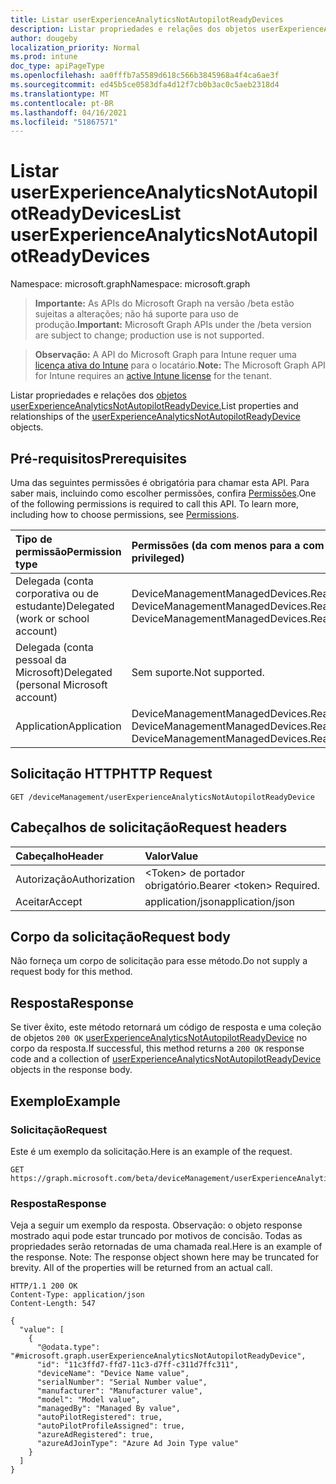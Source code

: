 ```yaml
---
title: Listar userExperienceAnalyticsNotAutopilotReadyDevices
description: Listar propriedades e relações dos objetos userExperienceAnalyticsNotAutopilotReadyDevice.
author: dougeby
localization_priority: Normal
ms.prod: intune
doc_type: apiPageType
ms.openlocfilehash: aa0fffb7a5589d618c566b3845968a4f4ca6ae3f
ms.sourcegitcommit: ed45b5ce0583dfa4d12f7cb0b3ac0c5aeb2318d4
ms.translationtype: MT
ms.contentlocale: pt-BR
ms.lasthandoff: 04/16/2021
ms.locfileid: "51867571"
---
```

# <a name="list-userexperienceanalyticsnotautopilotreadydevices"></a><span data-ttu-id="36ad1-103">Listar userExperienceAnalyticsNotAutopilotReadyDevices</span><span class="sxs-lookup"><span data-stu-id="36ad1-103">List userExperienceAnalyticsNotAutopilotReadyDevices</span></span>

<span data-ttu-id="36ad1-104">Namespace: microsoft.graph</span><span class="sxs-lookup"><span data-stu-id="36ad1-104">Namespace: microsoft.graph</span></span>

> <span data-ttu-id="36ad1-105">**Importante:** As APIs do Microsoft Graph na versão /beta estão sujeitas a alterações; não há suporte para uso de produção.</span><span class="sxs-lookup"><span data-stu-id="36ad1-105">**Important:** Microsoft Graph APIs under the /beta version are subject to change; production use is not supported.</span></span>

> <span data-ttu-id="36ad1-106">**Observação:** A API do Microsoft Graph para Intune requer uma [licença ativa do Intune](https://go.microsoft.com/fwlink/?linkid=839381) para o locatário.</span><span class="sxs-lookup"><span data-stu-id="36ad1-106">**Note:** The Microsoft Graph API for Intune requires an [active Intune license](https://go.microsoft.com/fwlink/?linkid=839381) for the tenant.</span></span>

<span data-ttu-id="36ad1-107">Listar propriedades e relações dos [objetos userExperienceAnalyticsNotAutopilotReadyDevice.](../resources/intune-devices-userexperienceanalyticsnotautopilotreadydevice.md)</span><span class="sxs-lookup"><span data-stu-id="36ad1-107">List properties and relationships of the [userExperienceAnalyticsNotAutopilotReadyDevice](../resources/intune-devices-userexperienceanalyticsnotautopilotreadydevice.md) objects.</span></span>

## <a name="prerequisites"></a><span data-ttu-id="36ad1-108">Pré-requisitos</span><span class="sxs-lookup"><span data-stu-id="36ad1-108">Prerequisites</span></span>
<span data-ttu-id="36ad1-p101">Uma das seguintes permissões é obrigatória para chamar esta API. Para saber mais, incluindo como escolher permissões, confira [Permissões](/graph/permissions-reference).</span><span class="sxs-lookup"><span data-stu-id="36ad1-p101">One of the following permissions is required to call this API. To learn more, including how to choose permissions, see [Permissions](/graph/permissions-reference).</span></span>

|<span data-ttu-id="36ad1-111">Tipo de permissão</span><span class="sxs-lookup"><span data-stu-id="36ad1-111">Permission type</span></span>|<span data-ttu-id="36ad1-112">Permissões (da com menos para a com mais privilégios)</span><span class="sxs-lookup"><span data-stu-id="36ad1-112">Permissions (from least to most privileged)</span></span>|
|:---|:---|
|<span data-ttu-id="36ad1-113">Delegada (conta corporativa ou de estudante)</span><span class="sxs-lookup"><span data-stu-id="36ad1-113">Delegated (work or school account)</span></span>|<span data-ttu-id="36ad1-114">DeviceManagementManagedDevices.Read.All, DeviceManagementManagedDevices.ReadWrite.All</span><span class="sxs-lookup"><span data-stu-id="36ad1-114">DeviceManagementManagedDevices.Read.All, DeviceManagementManagedDevices.ReadWrite.All</span></span>|
|<span data-ttu-id="36ad1-115">Delegada (conta pessoal da Microsoft)</span><span class="sxs-lookup"><span data-stu-id="36ad1-115">Delegated (personal Microsoft account)</span></span>|<span data-ttu-id="36ad1-116">Sem suporte.</span><span class="sxs-lookup"><span data-stu-id="36ad1-116">Not supported.</span></span>|
|<span data-ttu-id="36ad1-117">Application</span><span class="sxs-lookup"><span data-stu-id="36ad1-117">Application</span></span>|<span data-ttu-id="36ad1-118">DeviceManagementManagedDevices.Read.All, DeviceManagementManagedDevices.ReadWrite.All</span><span class="sxs-lookup"><span data-stu-id="36ad1-118">DeviceManagementManagedDevices.Read.All, DeviceManagementManagedDevices.ReadWrite.All</span></span>|

## <a name="http-request"></a><span data-ttu-id="36ad1-119">Solicitação HTTP</span><span class="sxs-lookup"><span data-stu-id="36ad1-119">HTTP Request</span></span>
<!-- {
  "blockType": "ignored"
}
-->
``` http
GET /deviceManagement/userExperienceAnalyticsNotAutopilotReadyDevice
```

## <a name="request-headers"></a><span data-ttu-id="36ad1-120">Cabeçalhos de solicitação</span><span class="sxs-lookup"><span data-stu-id="36ad1-120">Request headers</span></span>
|<span data-ttu-id="36ad1-121">Cabeçalho</span><span class="sxs-lookup"><span data-stu-id="36ad1-121">Header</span></span>|<span data-ttu-id="36ad1-122">Valor</span><span class="sxs-lookup"><span data-stu-id="36ad1-122">Value</span></span>|
|:---|:---|
|<span data-ttu-id="36ad1-123">Autorização</span><span class="sxs-lookup"><span data-stu-id="36ad1-123">Authorization</span></span>|<span data-ttu-id="36ad1-124">&lt;Token&gt; de portador obrigatório.</span><span class="sxs-lookup"><span data-stu-id="36ad1-124">Bearer &lt;token&gt; Required.</span></span>|
|<span data-ttu-id="36ad1-125">Aceitar</span><span class="sxs-lookup"><span data-stu-id="36ad1-125">Accept</span></span>|<span data-ttu-id="36ad1-126">application/json</span><span class="sxs-lookup"><span data-stu-id="36ad1-126">application/json</span></span>|

## <a name="request-body"></a><span data-ttu-id="36ad1-127">Corpo da solicitação</span><span class="sxs-lookup"><span data-stu-id="36ad1-127">Request body</span></span>
<span data-ttu-id="36ad1-128">Não forneça um corpo de solicitação para esse método.</span><span class="sxs-lookup"><span data-stu-id="36ad1-128">Do not supply a request body for this method.</span></span>

## <a name="response"></a><span data-ttu-id="36ad1-129">Resposta</span><span class="sxs-lookup"><span data-stu-id="36ad1-129">Response</span></span>
<span data-ttu-id="36ad1-130">Se tiver êxito, este método retornará um código de resposta e uma coleção de objetos `200 OK` [userExperienceAnalyticsNotAutopilotReadyDevice](../resources/intune-devices-userexperienceanalyticsnotautopilotreadydevice.md) no corpo da resposta.</span><span class="sxs-lookup"><span data-stu-id="36ad1-130">If successful, this method returns a `200 OK` response code and a collection of [userExperienceAnalyticsNotAutopilotReadyDevice](../resources/intune-devices-userexperienceanalyticsnotautopilotreadydevice.md) objects in the response body.</span></span>

## <a name="example"></a><span data-ttu-id="36ad1-131">Exemplo</span><span class="sxs-lookup"><span data-stu-id="36ad1-131">Example</span></span>

### <a name="request"></a><span data-ttu-id="36ad1-132">Solicitação</span><span class="sxs-lookup"><span data-stu-id="36ad1-132">Request</span></span>
<span data-ttu-id="36ad1-133">Este é um exemplo da solicitação.</span><span class="sxs-lookup"><span data-stu-id="36ad1-133">Here is an example of the request.</span></span>
``` http
GET https://graph.microsoft.com/beta/deviceManagement/userExperienceAnalyticsNotAutopilotReadyDevice
```

### <a name="response"></a><span data-ttu-id="36ad1-134">Resposta</span><span class="sxs-lookup"><span data-stu-id="36ad1-134">Response</span></span>
<span data-ttu-id="36ad1-p102">Veja a seguir um exemplo da resposta. Observação: o objeto response mostrado aqui pode estar truncado por motivos de concisão. Todas as propriedades serão retornadas de uma chamada real.</span><span class="sxs-lookup"><span data-stu-id="36ad1-p102">Here is an example of the response. Note: The response object shown here may be truncated for brevity. All of the properties will be returned from an actual call.</span></span>
``` http
HTTP/1.1 200 OK
Content-Type: application/json
Content-Length: 547

{
  "value": [
    {
      "@odata.type": "#microsoft.graph.userExperienceAnalyticsNotAutopilotReadyDevice",
      "id": "11c3ffd7-ffd7-11c3-d7ff-c311d7ffc311",
      "deviceName": "Device Name value",
      "serialNumber": "Serial Number value",
      "manufacturer": "Manufacturer value",
      "model": "Model value",
      "managedBy": "Managed By value",
      "autoPilotRegistered": true,
      "autoPilotProfileAssigned": true,
      "azureAdRegistered": true,
      "azureAdJoinType": "Azure Ad Join Type value"
    }
  ]
}
```





